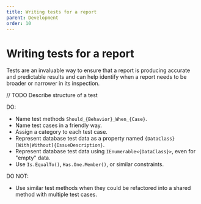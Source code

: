 ```yaml
---
title: Writing tests for a report
parent: Development
order: 10
---
```


# Writing tests for a report

Tests are an invaluable way to ensure that a report is producing accurate and predictable results and can help identify when a report needs to be broader or narrower in its inspection.

// TODO Describe structure of a test

<div class="ui horizontal divider">DO:</div>

- Name test methods `Should_{Behavior}_When_{Case}`.
- Name test cases in a friendly way.
- Assign a category to each test case.
- Represent database test data as a property named `{DataClass}[With|Without]{IssueDescription}`.
- Represent database test data using `IEnumerable<{DataClass}>`, even for "empty" data.
- Use `Is.EqualTo()`, `Has.One.Member()`, or similar constraints.

<div class="ui horizontal divider">DO NOT:</div>

- Use similar test methods when they could be refactored into a shared method with multiple test cases.
